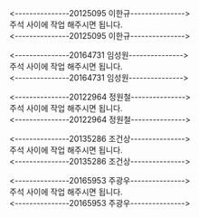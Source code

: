 ﻿<---------------20125095 이한규--------------->		
주석 사이에 작업 해주시면 됩니다.		
<---------------20125095 이한규--------------->		
		
<---------------20164731 임성원--------------->		
주석 사이에 작업 해주시면 됩니다.		
<---------------20164731 임성원--------------->		
		
<---------------20122964 정원철--------------->		
주석 사이에 작업 해주시면 됩니다.		
<---------------20122964 정원철--------------->		
		
<---------------20135286 조건상--------------->		
주석 사이에 작업 해주시면 됩니다.		
<---------------20135286 조건상--------------->		
		
<---------------20165953 주광우--------------->		
주석 사이에 작업 해주시면 됩니다.		
<---------------20165953 주광우--------------->		